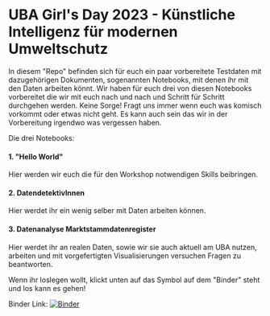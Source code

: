# UBA Girl's Day 2023 - Künstliche Intelligenz für modernen Umweltschutz

In diesem "Repo" befinden sich für euch ein paar vorbereitete Testdaten mit dazugehörigen Dokumenten, sogenannten Notebooks, mit denen ihr mit den Daten arbeiten könnt. Wir haben für euch drei von diesen Notebooks vorbereitet die wir mit euch nach und nach und Schritt für Schritt durchgehen werden. Keine Sorge! Fragt uns immer wenn euch was komisch vorkommt oder etwas nicht geht. Es kann auch sein das wir in der Vorbereitung irgendwo was vergessen haben.

Die drei Notebooks:

#### 1.  "Hello World"

Hier werden wir euch die für den Workshop notwendigen Skills beibringen.

#### 2.  DatendetektivInnen

Hier werdet ihr ein wenig selber mit Daten arbeiten können.

#### 3.  Datenanalyse Marktstammdatenregister

Hier werdet ihr an realen Daten, sowie wir sie auch aktuell am UBA nutzen, arbeiten und mit vorgefertigten Visualisierungen versuchen Fragen zu beantworten.


Wenn ihr loslegen wollt, klickt unten auf das Symbol auf dem "Binder" steht und los kann es gehen!

Binder Link: [![Binder](https://mybinder.org/badge_logo.svg)](https://mybinder.org/v2/gh/clwehner/GirlsDay23/HEAD?labpath=UBAGirlsDay23_dataLoad.ipynb)
